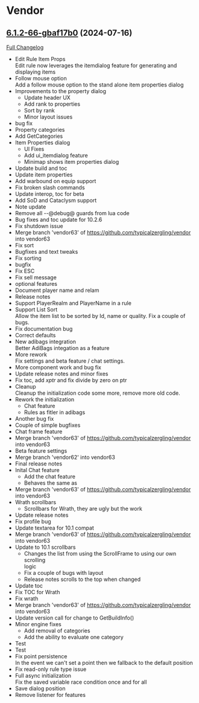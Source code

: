 # Vendor

## [6.1.2-66-gbaf17b0](https://github.com/typicalzergling/vendor/tree/baf17b0cad551774d61ddcf3d24e83382e3c2ad0) (2024-07-16)
[Full Changelog](https://github.com/typicalzergling/vendor/compare/6.1.2...baf17b0cad551774d61ddcf3d24e83382e3c2ad0) 

- Edit Rule Item Props  
    Edit rule now leverages the itemdialog feature for generating and displaying items  
- Follow mouse option  
    Add a follow mouse option to the stand alone item properties dialog  
- Improvements to the property dialog  
    - Update header UX  
    - Add rank to properties  
    - Sort by rank  
    - Minor layout issues  
- bug fix  
- Property categories  
- Add GetCategories  
- Item Properties dialog  
    - UI Fixes  
    - Add ui\_itemdialog feature  
    - Minimap shows item properties dialog  
- Update build and toc  
- Update item properties  
- Add warbound on equip support  
- Fix broken slash commands  
- Update interop, toc for beta  
- Add SoD and Cataclysm support  
- Note update  
- Remove all --@debug@ guards from lua code  
- Bug fixes and toc update for 10.2.6  
- Fix shutdown issue  
- Merge branch 'vendor63' of https://github.com/typicalzergling/vendor into vendor63  
- Fix sort  
- Bugfixes and text tweaks  
- Fix sorting  
- bugfix  
- Fix ESC  
- Fix sell message  
- optional features  
- Document player name and relam  
- Release notes  
- Support PlayerRealm and PlayerName in a rule  
- Support List Sort  
    Allow the item  list to be sorted by Id, name or quality.  Fix a couple of bugs.  
- Fix  documentation bug  
- Correct defaults  
- New adibags integration  
    Better AdiBags integation as a feature  
- More rework  
    Fix settings and beta feature / chat settings.  
- More component work and bug fix  
- Update release notes and minor fixes  
- Fix toc, add _xptr_ and fix divide by zero on ptr  
- Cleanup  
    Cleanup the initialization code some more, remove more old code.  
- Rework the initialization  
    - Chat feature  
    - Rules as fitler in adibags  
- Another bug fix  
- Couple of simple bugfixes  
- Chat frame feature  
- Merge branch 'vendor63' of https://github.com/typicalzergling/vendor into vendor63  
- Beta feature settings  
- Merge branch 'vendor62' into vendor63  
- Final release notes  
- Inital Chat feature  
    - Add the chat feature  
    - Behaves the same as  
- Merge branch 'vendor63' of https://github.com/typicalzergling/vendor into vendor63  
- Wrath scrollbars  
    - Scrollbars for Wrath, they are ugly but the work  
- Update release notes  
- Fix profile bug  
- Update textarea for 10.1 compat  
- Merge branch 'vendor63' of https://github.com/typicalzergling/vendor into vendor63  
- Update to 10.1 scrollbars  
    - Changes the list from using the ScrollFrame to using our own scrolling  
      logic  
    - Fix a couple of bugs with layout  
    - Release notes scrolls to the top when changed  
- Update toc  
- Fix TOC for Wrath  
- Fix wrath  
- Merge branch 'vendor63' of https://github.com/typicalzergling/vendor into vendor63  
- Update version call for change to GetBuildInfo()  
- Minor engine fixes  
    - Add removal of categories  
    - Add the ability to evaluate one category  
- Test  
- Test  
- Fix point persistence  
    In the event we can't set a point then we fallback to the default position  
- Fix read-only rule type issue  
- Full async initialization  
    Fix the saved variable race condition once and for all  
- Save dialog position  
- Remove listener for features  
